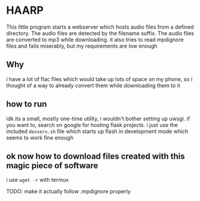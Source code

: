 # HAARP

This little program starts a webserver which hosts audio files from a defined directory. The audio files are detected by the filename suffix. The audio files are converted to mp3 while downloading. it also tries to read mpdignore files and fails miserably, but my requirements are low enough

## Why
i have a lot of flac files which would take up lots of space on my phone, so i thought of a way to already convert them while downloading them to it

## how to run

idk its a small, mostly one-time utility, i wouldn't bother setting up uwsgi. if you want to, search on google for hosting flask projects. i just use the included `devserv.sh` file which starts up flash in development mode which seems to work fine enough

## ok now how to download files created with this magic piece of software

i use `wget -r` with termux


TODO: make it actually follow .mpdignore properly